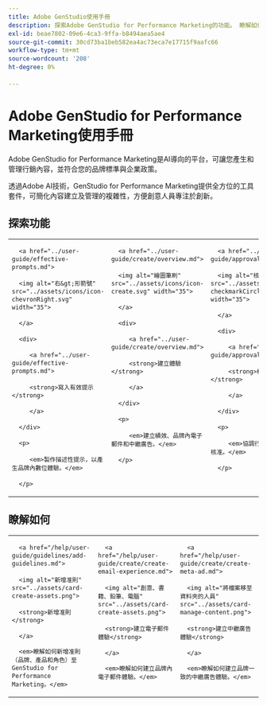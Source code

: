 ```yaml
---
title: Adobe GenStudio使用手冊
description: 探索Adobe GenStudio for Performance Marketing的功能。 瞭解如何快速建立品牌內資產、產生變數和最佳化體驗。
exl-id: beae7802-09e6-4ca3-9ffa-b8494aea5ae4
source-git-commit: 30cd73ba1beb582ea4ac73eca7e17715f9aafc66
workflow-type: tm+mt
source-wordcount: '208'
ht-degree: 0%

---
```


# Adobe GenStudio for Performance Marketing使用手冊

Adobe GenStudio for Performance Marketing是AI導向的平台，可讓您產生和管理行銷內容，並符合您的品牌標準與企業政策。

透過Adobe AI技術，GenStudio for Performance Marketing提供全方位的工具套件，可簡化內容建立及管理的複雜性，方便創意人員專注於創新。

## 探索功能

<table style="table-layout:fixed">

<tr style="border: 0;">

   <td valign="top">

      <a href="../user-guide/effective-prompts.md">

      <img alt="右&gt;形箭號" src="../assets/icons/icon-chevronRight.svg" width="35">

      </a>

      <div>

         <a href="../user-guide/effective-prompts.md">

         <strong>寫入有效提示</strong>

         </a>

      </div>

      <p>

         <em>製作描述性提示，以產生品牌內數位體驗。</em>

      </p>

   </td>

   <td valign="top">

      <a href="../user-guide/create/overview.md">

      <img alt="繪圖筆刷" src="../assets/icons/icon-create.svg" width="35">

      </a>

      <div>

         <a href="../user-guide/create/overview.md">

         <strong>建立體驗</strong>

         </a>

      </div>

      <p>

         <em>建立績效、品牌內電子郵件和中繼廣告。</em>

      </p>

   </td>

   <td valign="top">

      <a href="../user-guide/approvals/overview.md">

      <img alt="核取記號" src="../assets/icons/icon-checkmarkCircle.svg" width="35">

      </a>

      <div>

         <a href="../user-guide/approvals/overview.md">

         <strong>檢閱與核准</strong>

         </a>

      </div>

      <p>

         <em>協調行銷資產的簡化稽核與核准。</em>

      </p>

   </td>

   <td valign="top">

      <a href="../user-guide/content/overview.md">

      <img alt="格線" src="../assets/icons/icon-images.svg" width="35">

      </a>

      <div>

         <a href="../user-guide/content/overview.md">

         <strong>管理內容</strong>

         </a>

      </div>

      <p>

         <em>尋找、管理內容以及重新使用內容，同時維護品牌方針。</em>

      </p>

   </td>

   <td valign="top">

      <a href="../user-guide/insights/overview.md">

      <img alt="圖表" src="../assets/icons/icon-dataAnalytics.svg" width="35">

      </a>

      <div>

         <a href="../user-guide/insights/overview.md">

         <strong>檢視深入分析</strong>

         </a>

      </div>

      <p>

         <em>分析付費媒體管道的內容有效性。</em>

      </p>

   </td>

</tr>

</table>

## 瞭解如何

<table style="table-layout:fixed">

<td valign="top">

   <div>

      <a href="/help/user-guide/guidelines/add-guidelines.md">

      <img alt="新增准則" src="../assets/card-create-assets.png">

      <strong>新增准則</strong>

      </a>

   </div>

   <p>

      <em>瞭解如何新增准則（品牌、產品和角色）至GenStudio for Performance Marketing。</em>

   </p>

</td>

<td valign="top">

   <div>

      <a href="/help/user-guide/create/create-email-experience.md">

      <img alt="創意、書籍、鉛筆、電腦" src="../assets/card-create-assets.png">

      <strong>建立電子郵件體驗</strong>

      </a>

   </div>

   <p>

      <em>瞭解如何建立品牌內電子郵件體驗。</em>

   </p>

</td>

<td valign="top">

   <div>

      <a href="/help/user-guide/create/create-meta-ad.md">

      <img alt="將檔案移至資料夾的人員" src="../assets/card-manage-content.png">

      <strong>建立中繼廣告體驗</strong>

      </a>

   </div>

   <p>

      <em>瞭解如何建立品牌一致的中繼廣告體驗。</em>

   </p>

</td>

</table>
